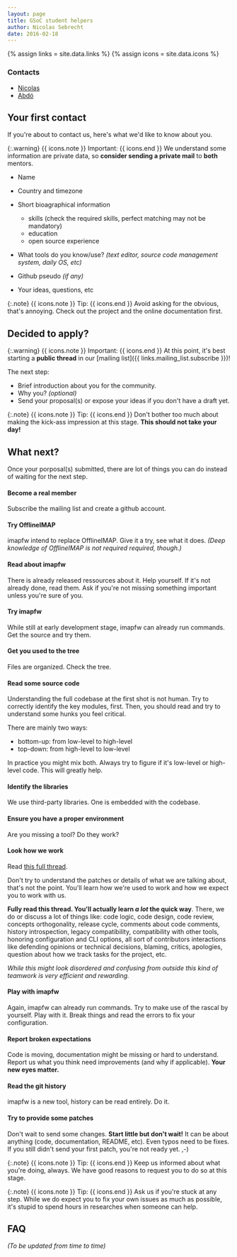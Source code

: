 ```yaml
---
layout: page
title: GSoC student helpers
author: Nicolas Sebrecht
date: 2016-02-18
---
```


{% assign links = site.data.links %}
{% assign icons = site.data.icons %}

### Contacts

* [Nicolas](mailto:nicolas.s-dev@laposte.net)
* [Abdó](mailto:abdo.roig@gmail.com)

## Your first contact

If you're about to contact us, here's what we'd like to know about you.

{:.warning}
{{ icons.note }} Important: {{ icons.end }}
We understand some information are private data, so **consider sending a private mail** to **both** mentors.

* Name
* Country and timezone
* Short bioagraphical information
  - skills (check the required skills, perfect matching may not be mandatory)
  - education
  - open source experience
* What tools do you know/use? *(text editor, source code management system, daily OS, etc)*
* Github pseudo *(if any)*

* Your ideas, questions, etc

{:.note}
{{ icons.note }} Tip: {{ icons.end }}
Avoid asking for the obvious, that's annoying. Check out the project and the online documentation first.


## Decided to apply?

{:.warning}
{{ icons.note }} Important: {{ icons.end }}
At this point, it's best starting a **public thread** in our [mailing list]({{ links.mailing_list.subscribe }})!

The next step:

* Brief introduction about you for the community.
* Why you? *(optional)*
* Send your proposal(s) or expose your ideas if you don't have a draft yet.

{:.note}
{{ icons.note }} Tip: {{ icons.end }}
Don't bother too much about making the kick-ass impression at this stage. **This should not take your day!**


## What next?

Once your porposal(s) submitted, there are lot of things you can do instead of waiting for the next step.

#### Become a real member

Subscribe the mailing list and create a github account.

#### Try OfflineIMAP

imapfw intend to replace OfflineIMAP. Give it a try, see what it does. *(Deep knowledge of OfflineIMAP is not required required, though.)*

#### Read about imapfw

There is already released ressources about it. Help yourself. If it's not already done, read them. Ask if you're not missing something important unless you're sure of you.

#### Try imapfw

While still at early development stage, imapfw can already run commands. Get the source and try them.

#### Get you used to the tree

Files are organized. Check the tree.

#### Read some source code

Understanding the full codebase at the first shot is not human. Try to correctly identify the key modules, first. Then, you should read and try to understand some hunks you feel critical.

There are mainly two ways:

* bottom-up: from low-level to high-level
* top-down: from high-level to low-level

In practice you might mix both. Always try to figure if it's low-level or high-level code. This will greatly help.

#### Identify the libraries

We use third-party libraries. One is embedded with the codebase.

#### Ensure you have a proper environment

Are you missing a tool? Do they work?

#### Look how we work

Read [this full thread](http://thread.gmane.org/gmane.mail.imap.offlineimap.general/7064).

Don't try to understand the patches or details of what we are talking about, that's not the point. You'll learn how we're used to work and how we expect you to work with us.

**Fully read this thread. You'll actually learn *a lot* the quick way**. There, we do or discuss a lot of things like: code logic, code design, code review, concepts orthogonality, release cycle, comments about code comments, history introspection, legacy compatibility, compatibility with other tools, honoring configuration and CLI options, all sort of contributors interactions like defending opinions or technical decisions, blaming, critics, apologies, question about how we track tasks for the project, etc.

*While this might look disordered and confusing from outside this kind of teamwork is very efficient and rewarding.*

#### Play with imapfw

Again, imapfw can already run commands. Try to make use of the rascal by yourself. Play with it. Break things and read the errors to fix your configuration.

#### Report broken expectations

Code is moving, documentation might be missing or hard to understand. Report us what you think need improvements (and why if applicable). **Your new eyes matter.**

#### Read the git history

imapfw is a new tool, history can be read entirely. Do it.

#### Try to provide some patches

Don't wait to send some changes. **Start little but don't wait!** It can be about anything (code, documentation, README, etc). Even typos need to be fixes. If you still didn't send your first patch, you're not ready yet. ,-)

{:.note}
{{ icons.note }} Tip: {{ icons.end }}
Keep us informed about what you're doing, always. We have good reasons to request you to do so at this stage.

{:.note}
{{ icons.note }} Tip: {{ icons.end }}
Ask us if you're stuck at any step. While we do expect you to fix your own issues as much as possible, it's stupid to spend hours in researches when someone can help.


## FAQ

*(To be updated from time to time)*
